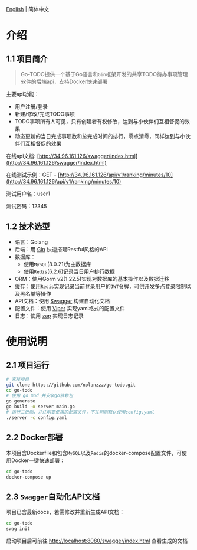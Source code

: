 [English](./README.md) | 简体中文

# 介绍
## 1.1 项目简介
> Go-TODO提供一个基于Go语言和`Gin`框架开发的共享TODO待办事项管理软件的后端api，支持Docker快速部署

主要api功能：
- 用户注册/登录
- 新建/修改/完成TODO事项
- TODO事项所有人可见，只有创建者有权修改，达到与小伙伴们互相督促的效果
- 动态更新的当日完成事项数和总完成时间的排行，零点清零，同样达到与小伙伴们互相督促的效果

在线api文档: [http://34.96.161.126/swagger/index.html](http://34.96.161.126/swagger/index.html)

在线测试示例：GET - [http://34.96.161.126/api/v1/ranking/minutes/10](http://34.96.161.126/api/v1/ranking/minutes/10)

测试用户名：user1

测试密码：12345

## 1.2 技术选型
- 语言：Golang
- 后端：用 [Gin](https://gin-gonic.com) 快速搭建Restful风格的API
- 数据库：
  - 使用`MySQL`(8.0.21)为主数据库
  - 使用`Redis`(6.2.6)记录当日用户排行数据
- ORM：使用Gorm v2(1.22.5)实现对数据库的基本操作以及数据迁移
- 缓存：使用`Redis`实现记录当前登录用户的`JWT`令牌，可供开发多点登录限制以及黑名单等操作
- API文档：使用 [Swagger](https://github.com/swaggo/swag) 构建自动化文档
- 配置文件：使用 [Viper](https://github.com/spf13/viper) 实现yaml格式的配置文件
- 日志：使用 [zap](https://github.com/uber-go/zap) 实现日志记录

# 使用说明

## 2.1 项目运行

```bash
# 克隆项目
git clone https://github.com/nolanzzz/go-todo.git
cd go-todo
# 使用 go mod 并安装go依赖包
go generate
go build -o server main.go
# 运行二进制，并注明要使用的配置文件，不注明则默认使用config.yaml
./server -c config.yaml
```

## 2.2 Docker部署
本项目含Dockerfile和包含`MySQL`以及`Redis`的docker-compose配置文件，可使用Docker一键快速部署：
```bash
cd go-todo
docker-compose up
```

## 2.3 `Swagger`自动化API文档
项目已含最新docs，若需修改并重新生成API文档：
```bash
cd go-todo
swag init
```
启动项目后可前往 [http://localhost:8080/swagger/index.html](http://localhost:8080/swagger/index.html) 查看生成的文档